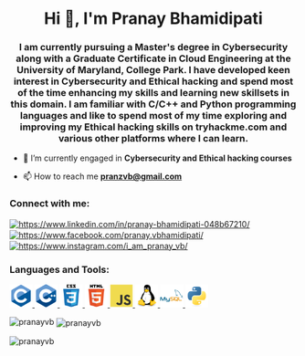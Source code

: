 

<h1 align="center">Hi 👋, I'm Pranay Bhamidipati</h1> 
<h3 align="center">I am currently pursuing a Master's degree in Cybersecurity along with a Graduate Certificate in Cloud Engineering at the University of Maryland, College Park. I have developed keen interest in Cybersecurity and Ethical hacking and spend most of the time enhancing my skills and learning new skillsets in this domain. I am familiar with C/C++ and Python programming languages and like to spend most of my time exploring and improving my Ethical hacking skills on tryhackme.com and various other platforms where I can learn.</h3>

- 🌱 I’m currently engaged in **Cybersecurity and Ethical hacking courses**

- 📫 How to reach me **pranzvb@gmail.com**

<h3 align="left">Connect with me:</h3>
<p align="left">
<a href="https://www.linkedin.com/in/pranayvb/" target="blank"><img align="center" src="https://raw.githubusercontent.com/rahuldkjain/github-profile-readme-generator/master/src/images/icons/Social/linked-in-alt.svg" alt="https://www.linkedin.com/in/pranay-bhamidipati-048b67210/" height="30" width="40" /></a>
<a href="https://www.facebook.com/pranay.vbhamidipati"><img align="center" src="https://raw.githubusercontent.com/rahuldkjain/github-profile-readme-generator/master/src/images/icons/Social/facebook.svg" alt="https://www.facebook.com/pranay.vbhamidipati/" height="30" width="40" /></a>
<a href="https://www.instagram.com/i_am_pranay_vb/?__d=1%2F/" target="blank"><img align="center" src="https://raw.githubusercontent.com/rahuldkjain/github-profile-readme-generator/master/src/images/icons/Social/instagram.svg" alt="https://www.instagram.com/i_am_pranay_vb/" height="30" width="40" /></a>
</p>


<h3 align="left">Languages and Tools:</h3>
<p align="left"> <a href="https://www.cprogramming.com/" target="_blank"> <img src="https://raw.githubusercontent.com/devicons/devicon/master/icons/c/c-original.svg" alt="c" width="40" height="40"/> </a> <a href="https://www.w3schools.com/cpp/" target="_blank"> <img src="https://raw.githubusercontent.com/devicons/devicon/master/icons/cplusplus/cplusplus-original.svg" alt="cplusplus" width="40" height="40"/> </a> <a href="https://www.w3schools.com/css/" target="_blank"> <img src="https://raw.githubusercontent.com/devicons/devicon/master/icons/css3/css3-original-wordmark.svg" alt="css3" width="40" height="40"/> </a> <a href="https://www.w3.org/html/" target="_blank"> <img src="https://raw.githubusercontent.com/devicons/devicon/master/icons/html5/html5-original-wordmark.svg" alt="html5" width="40" height="40"/> </a> <a href="https://developer.mozilla.org/en-US/docs/Web/JavaScript" target="_blank"> <img src="https://raw.githubusercontent.com/devicons/devicon/master/icons/javascript/javascript-original.svg" alt="javascript" width="40" height="40"/> </a> <a href="https://www.linux.org/" target="_blank"> <img src="https://raw.githubusercontent.com/devicons/devicon/master/icons/linux/linux-original.svg" alt="linux" width="40" height="40"/> </a> <a href="https://www.mysql.com/" target="_blank"> <img src="https://raw.githubusercontent.com/devicons/devicon/master/icons/mysql/mysql-original-wordmark.svg" alt="mysql" width="40" height="40"/> </a> <a href="https://www.python.org" target="_blank"> <img src="https://raw.githubusercontent.com/devicons/devicon/master/icons/python/python-original.svg" alt="python" width="40" height="40"/> </a> </p>

<p><img align="left" src="https://github-readme-stats.vercel.app/api/top-langs?username=pranayvb&show_icons=true&locale=en&layout=compact" alt="pranayvb" /></p>

<p>&nbsp;<img align="center" src="https://github-readme-stats.vercel.app/api?username=pranayvb&show_icons=true&locale=en" alt="pranayvb" /></p>

<p><img align="center" src="https://github-readme-streak-stats.herokuapp.com/?user=pranayvb&" alt="pranayvb" /></p>
